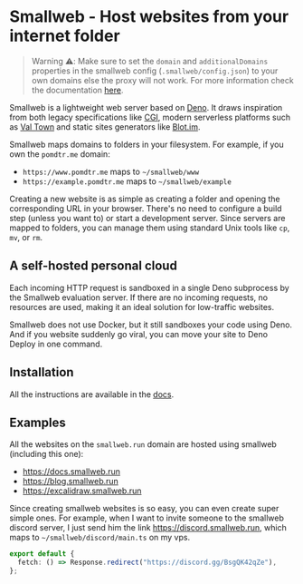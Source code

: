 # Smallweb - Host websites from your internet folder

> Warning ⚠️: Make sure to set the `domain` and `additionalDomains` properties in the smallweb config (`.smallweb/config.json`) to your own domains else the proxy will not work. For more information check the documentation [here](https://www.smallweb.run/docs/reference/config).

Smallweb is a lightweight web server based on [Deno](https://deno.com). It draws inspiration from both legacy specifications like [CGI](https://en.wikipedia.org/wiki/Common_Gateway_Interface), modern serverless platforms such as [Val Town](https://val.town) and static sites generators like [Blot.im](https://blot.im).

Smallweb maps domains to folders in your filesystem. For example, if you own the `pomdtr.me` domain:

- `https://www.pomdtr.me` maps to `~/smallweb/www`
- `https://example.pomdtr.me` maps to `~/smallweb/example`

Creating a new website is as simple as creating a folder and opening the corresponding URL in your browser. There's no need to configure a build step (unless you want to) or start a development server. Since servers are mapped to folders, you can manage them using standard Unix tools like `cp`, `mv`, or `rm`.

## A self-hosted personal cloud

Each incoming HTTP request is sandboxed in a single Deno subprocess by the Smallweb evaluation server. If there are no incoming requests, no resources are used, making it an ideal solution for low-traffic websites.

Smallweb does not use Docker, but it still sandboxes your code using Deno. And if you website suddenly go viral, you can move your site to Deno Deploy in one command.

## Installation

All the instructions are available in the [docs](https://docs.smallweb.run).

## Examples

All the websites on the `smallweb.run` domain are hosted using smallweb (including this one):

- <https://docs.smallweb.run>
- <https://blog.smallweb.run>
- <https://excalidraw.smallweb.run>

Since creating smallweb websites is so easy, you can even create super simple ones. For example, when I want to invite someone to the smallweb discord server, I just send him the link <https://discord.smallweb.run>, which maps to `~/smallweb/discord/main.ts` on my vps.

```ts
export default {
  fetch: () => Response.redirect("https://discord.gg/BsgQK42qZe"),
};
```
